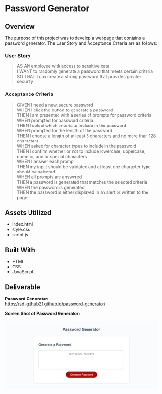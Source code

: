 # **Password Generator**

## **Overview**
The purpose of this project was to develop a webpage that contains a password generator. The User Story and Acceptance Criteria are as follows:

### **User Story**
> AS AN employee with access to sensitive data<br>
I WANT to randomly generate a password that meets certain criteria <br>
SO THAT I can create a strong password that provides greater security


### **Acceptance Criteria**
> GIVEN I need a new, secure password <br>
WHEN I click the button to generate a password <br>
THEN I am presented with a series of prompts for password criteria <br>
WHEN prompted for password criteria <br>
THEN I select which criteria to include in the password <br>
WHEN prompted for the length of the password <br>
THEN I choose a length of at least 8 characters and no more than 128 characters <br>
WHEN asked for character types to include in the password <br>
THEN I confirm whether or not to include lowercase, uppercase, numeric, and/or special characters <br>
WHEN I answer each prompt <br>
THEN my input should be validated and at least one character type should be selected <br>
WHEN all prompts are answered <br>
THEN a password is generated that matches the selected criteria <br>
WHEN the password is generated <br>
THEN the password is either displayed in an alert or written to the page <br>


## **Assets Utilized**  

- index.html
- style.css
- script.js

## **Built With**

* HTML
* CSS
* JavaScript

## **Deliverable**

**Password Generator:**<br>
https://sd-github21.github.io/password-generator/


**Screen Shot of Password Generator:**<br>
<br>
![alt text](screencapture-file-password-generator.png)




